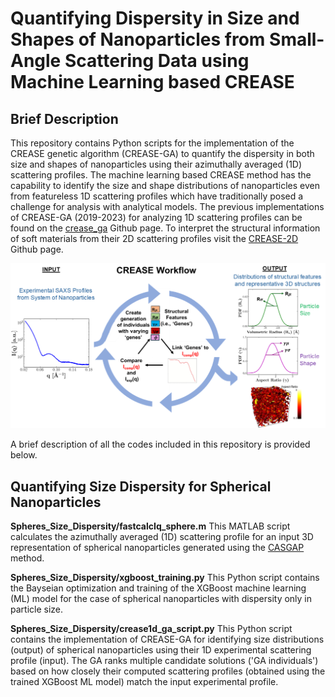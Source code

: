 Quantifying Dispersity in Size and Shapes of Nanoparticles from Small-Angle Scattering Data using Machine Learning based CREASE
=======================================================================================================================================

Brief Description  
----------------------------------------------------------

This repository contains Python scripts for the implementation of the CREASE genetic algorithm (CREASE-GA) to quantify the dispersity in both size and shapes of nanoparticles using their azimuthally averaged (1D) scattering profiles. The machine learning based CREASE method has the capability to identify the size and shape distributions of nanoparticles even from featureless 1D scattering profiles which have traditionally posed a challenge for analysis with analytical models. The previous implementations of CREASE-GA (2019-2023) for analyzing 1D scattering profiles can be found on the [crease_ga](https://github.com/arthijayaraman-lab/crease_ga) Github page. To interpret the structural information of soft materials from their 2D scattering profiles visit the [CREASE-2D](https://github.com/arthijayaraman-lab/CREASE-2D) Github page.   

![Alt text](docs/CREASE_README_Slide.png)

A brief description of all the codes included in this repository is provided below.

Quantifying Size Dispersity for Spherical Nanoparticles
----------------------------------------------------------

**Spheres_Size_Dispersity/fastcalcIq_sphere.m** This MATLAB script calculates the azimuthally averaged (1D) scattering profile for an input 3D representation of spherical nanoparticles generated using the [CASGAP](https://github.com/arthijayaraman-lab/casgap) method.

**Spheres_Size_Dispersity/xgboost_training.py** This Python script contains the Bayseian optimization and training of the XGBoost machine learning (ML) model for the case of spherical nanoparticles with dispersity only in particle size.

**Spheres_Size_Dispersity/crease1d_ga_script.py** This Python script contains the implementation of CREASE-GA for identifying size distributions (output) of spherical nanoparticles using their 1D experimental scattering profile (input). The GA ranks multiple candidate solutions ('GA individuals') based on how closely their computed scattering profiles (obtained using the trained XGBoost ML model) match the input experimental profile.     





